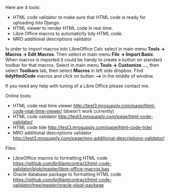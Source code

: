 Here are 4 tools:
- HTML code validator to make sure that HTML code is ready for uploading into Django.
- HTML viewer to render HTML code in real time.
- Libre Office macros to automaticlly tidy HTML code.
- MRO additional descriptions validator


In order to import macros into LibreOffice Calc select in main menu __Tools -> Macros -> Edit Macros__. Then select in main menu __File -> Import Basic__. When macros is imported it could be handy to create a button on standard toolbar for that macros. Select in main menu __Tools -> Customize ...__, then select __Toolbars__ tab, then select __Macros__ in left side dropbox. Find __tidyHtmlCode__ macros and click on button __-->__ in the middle of window.

If you need any help with tuning of a Libre Office please contact me.

Online tools:
- HTML code real time viewer http://test3.mrosupply.com/page/html-code-real-time-viewer/ (doesn't work currently)
- HTML code validator http://test3.mrosupply.com/page/html-code-validator/
- HTML code tide http://test3.mrosupply.com/page/html-code-tide/
- MRO additional descriptions validator http://test3.mrosupply.com/page/mro-additional-descriptions-validator/

Files:
- LibreOffice macros to formatting HTML code https://github.com/brilliantcontract/html-code-validator/blob/master/libre-office-macros.bas
- Oracle database package to formatting HTML code https://github.com/brilliantcontract/html-code-validator/tree/master/oracle-plsql-package

